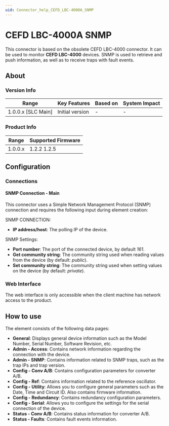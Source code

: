 ```yaml
---
uid: Connector_help_CEFD_LBC-4000A_SNMP
---
```


# CEFD LBC-4000A SNMP

This connector is based on the obsolete CEFD LBC-4000 connector. It can be used to monitor **CEFD LBC-4000** devices. SNMP is used to retrieve and push information, as well as to receive traps with fault events.

## About

### Version Info

| **Range**            | **Key Features** | **Based on** | **System Impact** |
|----------------------|------------------|--------------|-------------------|
| 1.0.0.x \[SLC Main\] | Initial version  | \-           | \-                |

### Product Info

| **Range** | **Supported Firmware** |
|-----------|------------------------|
| 1.0.0.x   | 1.2.2 1.2.5            |

## Configuration

### Connections

#### SNMP Connection - Main

This connector uses a Simple Network Management Protocol (SNMP) connection and requires the following input during element creation:

SNMP CONNECTION:

- **IP address/host**: The polling IP of the device.

SNMP Settings:

- **Port number**: The port of the connected device, by default *161*.
- **Get community string**: The community string used when reading values from the device (by default: *public*).
- **Set community string**: The community string used when setting values on the device (by default: *private*).

### Web Interface

The web interface is only accessible when the client machine has network access to the product.

## How to use

The element consists of the following data pages:

- **General**: Displays general device information such as the Model Number, Serial Number, Software Revision, etc.
- **Admin - Access**: Contains network information regarding the connection with the device.
- **Admin - SNMP**: Contains information related to SNMP traps, such as the trap IPs and trap version.
- **Config - Conv A/B**: Contains configuration parameters for converter A/B.
- **Config - Ref**: Contains information related to the reference oscillator.
- **Config - Utility**: Allows you to configure general parameters such as the Date, Time and Circuit ID. Also contains firmware information.
- **Config - Redundancy**: Contains redundancy configuration parameters.
- **Config - Serial**: Allows you to configure the settings for the serial connection of the device.
- **Status - Conv A/B**: Contains status information for converter A/B.
- **Status - Faults**: Contains fault events information.
